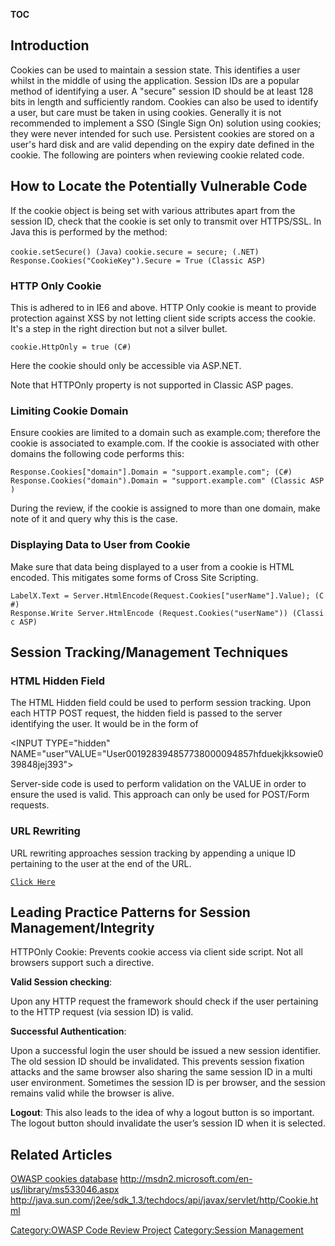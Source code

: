 __TOC__

## Introduction

Cookies can be used to maintain a session state. This identifies a user
whilst in the middle of using the application. Session IDs are a popular
method of identifying a user. A "secure" session ID should be at least
128 bits in length and sufficiently random. Cookies can also be used to
identify a user, but care must be taken in using cookies. Generally it
is not recommended to implement a SSO (Single Sign On) solution using
cookies; they were never intended for such use. Persistent cookies are
stored on a user's hard disk and are valid depending on the expiry date
defined in the cookie. The following are pointers when reviewing cookie
related code.

## How to Locate the Potentially Vulnerable Code

If the cookie object is being set with various attributes apart from the
session ID, check that the cookie is set only to transmit over
HTTPS/SSL. In Java this is performed by the method:

`cookie.setSecure() (Java)`
`cookie.secure = secure; (.NET) `
`Response.Cookies("CookieKey").Secure = True (Classic ASP)`

### HTTP Only Cookie

This is adhered to in IE6 and above. HTTP Only cookie is meant to
provide protection against XSS by not letting client side scripts access
the cookie. It's a step in the right direction but not a silver bullet.

`cookie.HttpOnly = true (C#)`

Here the cookie should only be accessible via ASP.NET.

Note that HTTPOnly property is not supported in Classic ASP pages.

### Limiting Cookie Domain

Ensure cookies are limited to a domain such as example.com; therefore
the cookie is associated to example.com. If the cookie is associated
with other domains the following code performs this:

`Response.Cookies["domain"].Domain = "support.example.com"; (C#)`
`Response.Cookies("domain").Domain = "support.example.com" (Classic ASP)`

During the review, if the cookie is assigned to more than one domain,
make note of it and query why this is the case.

### Displaying Data to User from Cookie

Make sure that data being displayed to a user from a cookie is HTML
encoded. This mitigates some forms of Cross Site Scripting.

`LabelX.Text = Server.HtmlEncode(Request.Cookies["userName"].Value); (C#)`
`Response.Write Server.HtmlEncode (Request.Cookies("userName")) (Classic ASP)`

## Session Tracking/Management Techniques

### HTML Hidden Field

The HTML Hidden field could be used to perform session tracking. Upon
each HTTP POST request, the hidden field is passed to the server
identifying the user. It would be in the form of

<INPUT TYPE="hidden" NAME="user"VALUE="User001928394857738000094857hfduekjkksowie039848jej393">` `

Server-side code is used to perform validation on the VALUE in order to
ensure the used is valid. This approach can only be used for POST/Form
requests.

### URL Rewriting

URL rewriting approaches session tracking by appending a unique ID
pertaining to the user at the end of the URL.

<A HREF="/smackmenow.htm?user=User001928394857738000094857hfduekjkksowie039848jej393">`Click Here`</A>

## Leading Practice Patterns for Session Management/Integrity

HTTPOnly Cookie: Prevents cookie access via client side script. Not all
browsers support such a directive.

**Valid Session checking**:

Upon any HTTP request the framework should check if the user pertaining
to the HTTP request (via session ID) is valid.

**Successful Authentication**:

Upon a successful login the user should be issued a new session
identifier. The old session ID should be invalidated. This prevents
session fixation attacks and the same browser also sharing the same
session ID in a multi user environment. Sometimes the session ID is per
browser, and the session remains valid while the browser is alive.

**Logout**: This also leads to the idea of why a logout button is so
important. The logout button should invalidate the user’s session ID
when it is selected.

## Related Articles

[OWASP cookies database](:Category:OWASP_Cookies_Database "wikilink")
<http://msdn2.microsoft.com/en-us/library/ms533046.aspx>
<http://java.sun.com/j2ee/sdk_1.3/techdocs/api/javax/servlet/http/Cookie.html>

[Category:OWASP Code Review
Project](Category:OWASP_Code_Review_Project "wikilink")
[Category:Session Management](Category:Session_Management "wikilink")